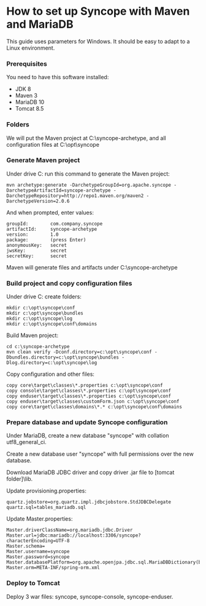# How to set up Syncope with Maven and MariaDB

 This guide uses parameters for Windows. It should be easy to adapt to a Linux environment.

### Prerequisites

You need to have this software installed:

* JDK 8
* Maven 3
* MariaDB 10
* Tomcat 8.5

### Folders

We will put the Maven project at C:\syncope-archetype, and all configuration files at C:\opt\syncope

### Generate Maven project

Under drive C: run this command to generate the Maven project:

```
mvn archetype:generate -DarchetypeGroupId=org.apache.syncope -DarchetypeArtifactId=syncope-archetype -DarchetypeRepository=http://repo1.maven.org/maven2 -DarchetypeVersion=2.0.6
```

And when prompted, enter values:

```
groupId: 		com.company.syncope
artifactId:		syncope-archetype
version:		1.0
package:		(press Enter)
anonymousKey:	secret
jwsKey:			secret
secretKey:		secret
```

Maven will generate files and artifacts under C:\syncope-archetype

### Build project and copy configuration files

Under drive C: create folders:

```
mkdir c:\opt\syncope\conf
mkdir c:\opt\syncope\bundles
mkdir c:\opt\syncope\log
mkdir c:\opt\syncope\conf\domains
```

Build Maven project:

```
cd c:\syncope-archetype
mvn clean verify -Dconf.directory=c:\opt\syncope\conf -Dbundles.directory=c:\opt\syncope\bundles -Dlog.directory=c:\opt\syncope\log
```

Copy configuration and other files:

```
copy core\target\classes\*.properties c:\opt\syncope\conf
copy console\target\classes\*.properties c:\opt\syncope\conf
copy enduser\target\classes\*.properties c:\opt\syncope\conf
copy enduser\target\classes\customForm.json c:\opt\syncope\conf
copy core\target\classes\domains\*.* c:\opt\syncope\conf\domains
```

### Prepare database and update Syncope configuration

Under MariaDB, create a new database "syncope" with collation utf8_general_ci.

Create a new database user "syncope" with full permissions over the new database.

Download MariaDB JDBC driver and copy driver .jar file to [tomcat folder]\lib.

Update provisioning.properties:

```
quartz.jobstore=org.quartz.impl.jdbcjobstore.StdJDBCDelegate
quartz.sql=tables_mariadb.sql
```

Update Master.properties:

```
Master.driverClassName=org.mariadb.jdbc.Driver
Master.url=jdbc:mariadb://localhost:3306/syncope?characterEncoding=UTF-8
Master.schema=
Master.username=syncope
Master.password=syncope
Master.databasePlatform=org.apache.openjpa.jdbc.sql.MariaDBDictionary(blobTypeName=LONGBLOB,timestampTypeName=DATETIME(3))
Master.orm=META-INF/spring-orm.xml
```

### Deploy to Tomcat

Deploy 3 war files: syncope, syncope-console, syncope-enduser.